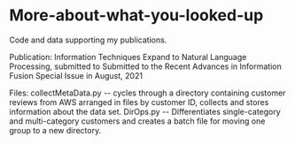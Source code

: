 # More-about-what-you-looked-up
Code and data supporting my publications.

Publication: 
Information Techniques Expand to Natural Language Processing, submitted to Submitted to the Recent Advances in Information Fusion Special Issue in August, 2021

Files: 
collectMetaData.py -- cycles through a directory containing customer reviews from AWS arranged in files by customer ID, collects and stores information about the data set.
DirOps.py -- Differentiates single-category and multi-category customers and creates a batch file for moving one group to a new directory.
